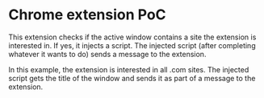 # Chrome extension PoC

This extension checks if the active window contains a site the extension is interested in. If yes, it injects a script. The injected script (after completing whatever it wants to do) sends a message to the extension.

In this example, the extension is interested in all .com sites. The injected script gets the title of the window and sends it as part of a message to the extension.